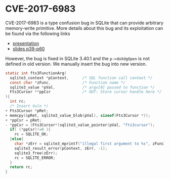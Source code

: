 # CVE-2017-6983

CVE-2017-6983 is a type confusion bug in SQLite that can provide arbitrary memory-write primitive. More details about this bug and its exploitation can be found via the following links

* [presentation](https://www.youtube.com/watch?v=Kqv8S1BQYwE&ab_channel=BlackHat)
* [slides p39-p60](https://www.blackhat.com/docs/us-17/wednesday/us-17-Feng-Many-Birds-One-Stone-Exploiting-A-Single-SQLite-Vulnerability-Across-Multiple-Software.pdf)

However, the bug is fixed in SQLite 3.40.1 and the `p->doXdgOpen` is not defined in old version. We manually insert the bug into new version.

```c
static int fts3FunctionArg(
  sqlite3_context *pContext,      /* SQL function call context */
  const char *zFunc,              /* Function name */
  sqlite3_value *pVal,            /* argv[0] passed to function */
  Fts3Cursor **ppCsr              /* OUT: Store cursor handle here */
){
  int rc;
  /* Insert Vuln */
+ Fts3Cursor *pRet;
+ memcpy(&pRet, sqlite3_value_blob(pVal), sizeof(Fts3Cursor *));
+ *ppCsr = pRet;
- *ppCsr = (Fts3Cursor*)sqlite3_value_pointer(pVal, "fts3cursor");
  if( (*ppCsr)!=0 ){
    rc = SQLITE_OK;
  }else{
    char *zErr = sqlite3_mprintf("illegal first argument to %s", zFunc);
    sqlite3_result_error(pContext, zErr, -1);
    sqlite3_free(zErr);
    rc = SQLITE_ERROR;
  }
  return rc;
}
